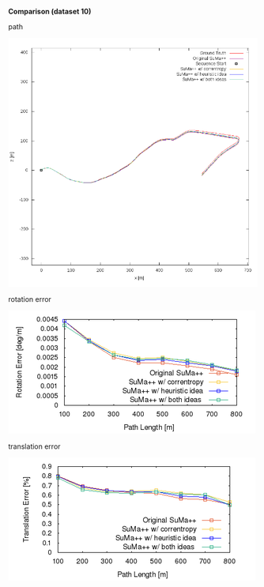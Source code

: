 **Comparison (dataset 10)**

path 

![path](https://github.com/anthonypan08/568_final_project/blob/jeremy/compare/10/10.png)


rotation error 

![rotation  error](https://github.com/anthonypan08/568_final_project/blob/jeremy/compare/10/avg_rl.png)


translation error 

![translation error](https://github.com/anthonypan08/568_final_project/blob/jeremy/compare/10/avg_tl.png)
